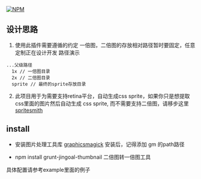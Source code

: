 [![NPM](https://nodei.co/npm/postcss-jingoal.png?downloads=true&downloadRank=true&stars=true)](https://nodei.co/npm/postcss-jingoal/)

## 设计思路
1. 使用此插件需要遵循的约定  一倍图，二倍图的存放相对路径暂时要固定，任意定制正在设计开发
路径演示
```
...父级路径
  1x // 一倍图目录
  2x // 二倍图目录
  sprite // 最终的sprite存放目录
```
2. 此项目用于为需要支持retina平台，自动生成css sprite，如果你只是想提取css里面的图片然后自动生成 css
 sprite, 而不需要支持二倍图，请移步这里 [spritesmith](https://github.com/Ensighten/spritesmith)

## install
* 安装图片处理工具库 [graphicsmagick](http://sourceforge.mirrorservice.org/g/gr/graphicsmagick/graphicsmagick-binaries/1.3.24/GraphicsMagick-1.3.24-Q8-win64-dll.exe)
安装后，记得添加 gm 的path路径

* npm install grunt-jingoal-thumbnail
二倍图转一倍图工具

具体配置请参考example里面的例子

